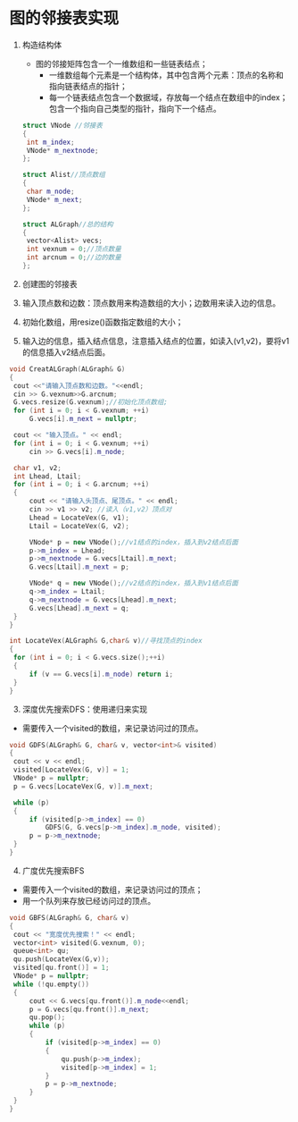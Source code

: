 # 图的邻接表实现

1. 构造结构体

   - 图的邻接矩阵包含一个一维数组和一些链表结点；
     - 一维数组每个元素是一个结构体，其中包含两个元素：顶点的名称和指向链表结点的指针；
     - 每一个链表结点包含一个数据域，存放每一个结点在数组中的index；包含一个指向自己类型的指针，指向下一个结点。

   ```C++
   struct VNode //邻接表
   {
   	int m_index;
   	VNode* m_nextnode;
   };
   
   struct Alist//顶点数组
   {
   	char m_node;
   	VNode* m_next;
   };
   
   struct ALGraph//总的结构
   {
   	vector<Alist> vecs;
   	int vexnum = 0;//顶点数量
   	int arcnum = 0;//边的数量
   };
   ```

   

2.  创建图的邻接表

   1. 输入顶点数和边数：顶点数用来构造数组的大小；边数用来读入边的信息。
   2. 初始化数组，用resize()函数指定数组的大小；
   3. 输入边的信息，插入结点信息，注意插入结点的位置，如读入(v1,v2)，要将v1的信息插入v2结点后面。

   ```C++
   void CreatALGraph(ALGraph& G)
   {
   	cout <<"请输入顶点数和边数。"<<endl;
   	cin >> G.vexnum>>G.arcnum;
   	G.vecs.resize(G.vexnum);//初始化顶点数组;
   	for (int i = 0; i < G.vexnum; ++i)
   		G.vecs[i].m_next = nullptr;
   
   	cout << "输入顶点。" << endl;
   	for (int i = 0; i < G.vexnum; ++i)
   		cin >> G.vecs[i].m_node;
   
   	char v1, v2;
   	int Lhead, Ltail;
   	for (int i = 0; i < G.arcnum; ++i)
   	{
   		cout << "请输入头顶点、尾顶点。" << endl;
   		cin >> v1 >> v2; //读入（v1,v2）顶点对
   		Lhead = LocateVex(G, v1);
   		Ltail = LocateVex(G, v2);
   
   		VNode* p = new VNode();//v1结点的index，插入到v2结点后面
   		p->m_index = Lhead;
   		p->m_nextnode = G.vecs[Ltail].m_next;
   		G.vecs[Ltail].m_next = p;
   
   		VNode* q = new VNode();//v2结点的index，插入到v1结点后面
   		q->m_index = Ltail;
   		q->m_nextnode = G.vecs[Lhead].m_next;
   		G.vecs[Lhead].m_next = q;
   	}
   }
   
   int LocateVex(ALGraph& G,char& v)//寻找顶点的index
   {
   	for (int i = 0; i < G.vecs.size();++i)
   	{
   		if (v == G.vecs[i].m_node) return i;
   	}
   }
   ```

   

3.  深度优先搜索DFS：使用递归来实现

   - 需要传入一个visited的数组，来记录访问过的顶点。

   ```C++
   void GDFS(ALGraph& G, char& v, vector<int>& visited)
   {
   	cout << v << endl;
   	visited[LocateVex(G, v)] = 1;
   	VNode* p = nullptr;
   	p = G.vecs[LocateVex(G, v)].m_next;
   
   	while (p)
   	{
   		if (visited[p->m_index] == 0)
   			GDFS(G, G.vecs[p->m_index].m_node, visited);
   		p = p->m_nextnode;
   	}
   }
   ```

   

4.  广度优先搜索BFS

   - 需要传入一个visited的数组，来记录访问过的顶点；
   - 用一个队列来存放已经访问过的顶点。

   ```C++
   void GBFS(ALGraph& G, char& v)
   {
   	cout << "宽度优先搜索！" << endl;
   	vector<int> visited(G.vexnum, 0);
   	queue<int> qu;
   	qu.push(LocateVex(G,v));
   	visited[qu.front()] = 1;
   	VNode* p = nullptr;
   	while (!qu.empty())
   	{
   		cout << G.vecs[qu.front()].m_node<<endl;
   		p = G.vecs[qu.front()].m_next;
   		qu.pop();
   		while (p)
   		{
   			if (visited[p->m_index] == 0)
   			{
   				qu.push(p->m_index);
   				visited[p->m_index] = 1;
   			}
   			p = p->m_nextnode;
   		}
   	}
   }
   ```

   